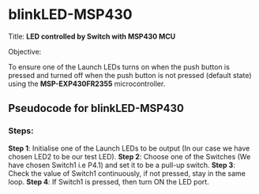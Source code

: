 # blinkLED-MSP430

Title: **LED controlled by Switch with MSP430 MCU**

Objective:

To ensure one of the Launch LEDs turns on when the push button is pressed and turned off when the push button is not pressed (default state) using the **MSP-EXP430FR2355** microcontroller.


## Pseudocode for blinkLED-MSP430

### Steps:

**Step 1**: Initialise one of the Launch LEDs to be output (In our case we have chosen LED2 to be our test LED).
**Step 2**: Choose one of the Switches (We have chosen Switch1 i.e P4.1) and set it to be a pull-up switch.
**Step 3**: Check the value of Switch1 continuously, if not pressed, stay in the same loop.
**Step 4**: If Switch1 is pressed, then turn ON the LED port. 



